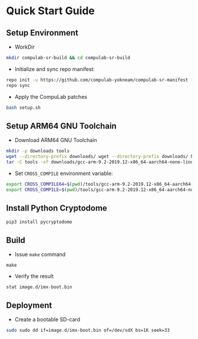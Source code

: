 # Quick Start Guide

## Setup Environment

* WorkDir
```bash
mkdir compulab-sr-build && cd compulab-sr-build
```

* Initialize and sync repo manifest:
```bash
repo init -u https://github.com/compulab-yokneam/compulab-sr-manifest -m compulab.xml
repo sync
```

* Apply the CompuLab patches
```bash
bash setup.sh
```

##  Setup ARM64 GNU Toolchain

* Download ARM64 GNU Toolchain
```bash
mkdir -p downloads tools
wget --directory-prefix downloads/ wget --directory-prefix downloads/ https://developer.arm.com/-/media/Files/downloads/gnu-a/9.2-2019.12/binrel/gcc-arm-9.2-2019.12-x86_64-aarch64-none-linux-gnu.tar.xz
tar -C tools -xf downloads/gcc-arm-9.2-2019.12-x86_64-aarch64-none-linux-gnu.tar.xz
```

* Set `CROSS_COMPILE` environment variable:
```bash
export CROSS_COMPILE64=$(pwd)/tools/gcc-arm-9.2-2019.12-x86_64-aarch64-none-linux-gnu/bin/aarch64-none-linux-gnu-
export CROSS_COMPILE=$(pwd)/tools/gcc-arm-9.2-2019.12-x86_64-aarch64-none-linux-gnu/bin/aarch64-none-linux-gnu-
```
## Install Python Cryptodome ##
```bash
pip3 install pycryptodome
```

## Build

* Issue `make` command
```
make
```
* Verify the result
```
stat image.d/imx-boot.bin
```

## Deployment
* Create a bootable SD-card
```bash
sudo sudo dd if=image.d/imx-boot.bin of=/dev/sdX bs=1K seek=33
```
